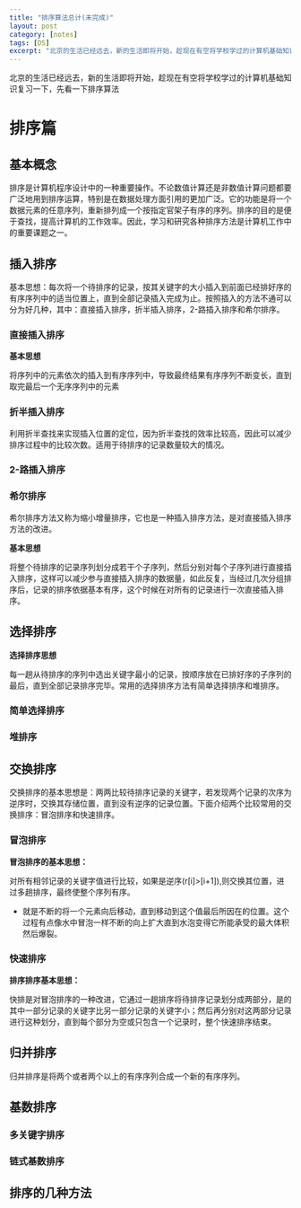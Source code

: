 ```yaml
---
title: "排序算法总计(未完成)"
layout: post
category: [notes]
tags: [DS]
excerpt: "北京的生活已经远去，新的生活即将开始，趁现在有空将学校学过的计算机基础知识复习一下，先看一下排序算法"
---
```

北京的生活已经远去，新的生活即将开始，趁现在有空将学校学过的计算机基础知识复习一下，先看一下排序算法
# 排序篇

## 基本概念
排序是计算机程序设计中的一种重要操作。不论数值计算还是非数值计算问题都要广泛地用到排序运算，特别是在数据处理方面引用的更加广泛。它的功能是将一个数据元素的任意序列，重新排列成一个按指定官架子有序的序列。排序的目的是便于查找，提高计算机的工作效率。因此，学习和研究各种排序方法是计算机工作中的重要课题之一。

## 插入排序
基本思想：每次将一个待排序的记录，按其关键字的大小插入到前面已经排好序的有序序列中的适当位置上，直到全部记录插入完成为止。按照插入的方法不通可以分为好几种，其中：直接插入排序，折半插入排序，2-路插入排序和希尔排序。

### 直接插入排序

__基本思想__

将序列中的元素依次的插入到有序序列中，导致最终结果有序序列不断变长，直到取完最后一个无序序列中的元素

### 折半插入排序

利用折半查找来实现插入位置的定位，因为折半查找的效率比较高，因此可以减少排序过程中的比较次数。适用于待排序的记录数量较大的情况。

### 2-路插入排序

### 希尔排序

希尔排序方法又称为缩小增量排序，它也是一种插入排序方法，是对直接插入排序方法的改进。

__基本思想__

将整个待排序的记录序列划分成若干个子序列，然后分别对每个子序列进行直接插入排序，这样可以减少参与直接插入排序的数据量，如此反复，当经过几次分组排序后，记录的排序依据基本有序，这个时候在对所有的记录进行一次直接插入排序。

## 选择排序

__选择排序思想__

每一趟从待排序的序列中选出关键字最小的记录，按顺序放在已排好序的子序列的最后，直到全部记录排序完毕。常用的选择排序方法有简单选择排序和堆排序。


### 简单选择排序

### 堆排序


## 交换排序
交换排序的基本思想是：两两比较待排序记录的关键字，若发现两个记录的次序为逆序时，交换其存储位置，直到没有逆序的记录位置。下面介绍两个比较常用的交换排序：冒泡排序和快速排序。

### 冒泡排序

__冒泡排序的基本思想：__

对所有相邻记录的关键字值进行比较，如果是逆序(r[i]>[i+1]),则交换其位置，进过多趟排序，最终使整个序列有序。

* 就是不断的将一个元素向后移动，直到移动到这个值最后所因在的位置。这个过程有点像水中冒泡一样不断的向上扩大直到水泡变得它所能承受的最大体积然后爆裂。

### 快速排序

__排序排序基本思想：__

快排是对冒泡排序的一种改进，它通过一趟排序将待排序记录划分成两部分，是的其中一部分记录的关键字比另一部分记录的关键字小；然后再分别对这两部分记录进行这种划分，直到每个部分为空或只包含一个记录时，整个快速排序结束。

## 归并排序

归并排序是将两个或者两个以上的有序序列合成一个新的有序序列。

## 基数排序

### 多关键字排序

### 链式基数排序


## 排序的几种方法